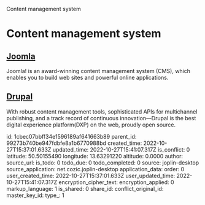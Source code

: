 Content management system

# Content management system

## [**Joomla**](https://www.joomla.org/)
Joomla! is an award-winning content management system (CMS), which enables you to build web sites and powerful online applications.

## [**Drupal**](https://www.drupal.org/)
With robust content management tools, sophisticated APIs for multichannel publishing, and a track record of continuous innovation—Drupal is the best digital experience platform(DXP) on the web, proudly open source.

id: 1cbec07bbff34e1596189af641663b89
parent_id: 99273b740be947fdbfe8a1b6770988bd
created_time: 2022-10-27T15:37:01.633Z
updated_time: 2022-10-27T15:41:07.317Z
is_conflict: 0
latitude: 50.50155490
longitude: 13.63291220
altitude: 0.0000
author: 
source_url: 
is_todo: 0
todo_due: 0
todo_completed: 0
source: joplin-desktop
source_application: net.cozic.joplin-desktop
application_data: 
order: 0
user_created_time: 2022-10-27T15:37:01.633Z
user_updated_time: 2022-10-27T15:41:07.317Z
encryption_cipher_text: 
encryption_applied: 0
markup_language: 1
is_shared: 0
share_id: 
conflict_original_id: 
master_key_id: 
type_: 1